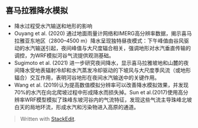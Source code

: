 ## 喜马拉雅降水模拟
- 降水过程受水汽输送和地形的影响
- Ouyang et al. (2020) 通过地面雨量计网络和IMERG高分辨率数据，揭示喜马拉雅亚东地区（2800–4500 m）降水呈现独特昼夜模式：下午峰值由谷风驱动的水汽输送引起，夜间峰值与大尺度辐合相关，强调地形对水汽垂直传输的调控，为WRF模拟河谷气流提供观测基础。
- Sugimoto et al. (2021) 进一步研究夜间降水，显示喜马拉雅坡地和山麓的夜间降水受地表辐射冷却和水汽蒸发冷却驱动的下坡风与大尺度季风流（或地形辐合）交互作用，表明河谷地形在夜间水汽输送中的关键作用。
- Wang et al. (2019)认为提高数值模拟分辨率可以改善降水模拟效果，并发现70%的水汽在向北爬坡过程中形成降水而损失掉。Sun et al.(2017)使用高分辨率WRF模型模拟了珠峰东坡河谷内的气流特征，发现这些气流主导珠峰北坡白天的局地环流，形成水汽和污染物进入高原的通道。




> Written with [StackEdit](https://stackedit.io/).
<!--stackedit_data:
eyJoaXN0b3J5IjpbLTEzNDI3MDY2MzksMTU3ODQyMzYzMyw5OT
I3MTQwOTddfQ==
-->
